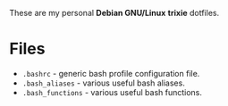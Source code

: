 These are my personal **Debian GNU/Linux** **trixie** dotfiles.

# Files

* `.bashrc` - generic bash profile configuration file.
* `.bash_aliases` - various useful bash aliases.
* `.bash_functions` - various useful bash functions.
